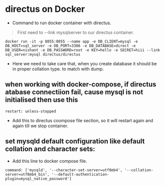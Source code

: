 # directus on Docker

* Command to run docker container with directus.
>First need to --link mysqlserver to our directus container.
```
docker run -it -p 8055:8055 --name app -e DB_CLIENT=mysql -e DB_HOST=sql_server -e DB_PORT=3306 -e DB_DATABASE=direct -e DB_USER=nishant -e DB_PASSWORD=root -e KEY=hello -e SECRET=hiii --link sql_server:mysql directus/directus
```

* Here we need to take care that, when you create database it should be in proper collation type. to match with dump.

## when working with docker-compose, if directus atabase connectiion fail, cause mysql is not initialised then use this
```
restart: unless-stopped
```
* Add this to directus coompose file section, so it will restart again and again till we stop container.

## set mysqld default configuration like default collation and character sets:
* Add this line to docker compose file.
```
command: ['mysqld', '--character-set-server=utf8mb4', '--collation-server=utf8mb4_bin', '--default-authentication-plugin=mysql_native_password']
```
